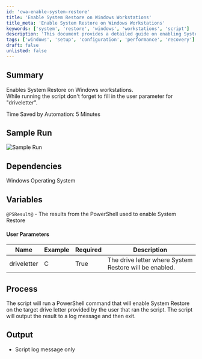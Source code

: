 ```yaml
---
id: 'cwa-enable-system-restore'
title: 'Enable System Restore on Windows Workstations'
title_meta: 'Enable System Restore on Windows Workstations'
keywords: ['system', 'restore', 'windows', 'workstations', 'script']
description: 'This document provides a detailed guide on enabling System Restore on Windows workstations using a PowerShell script. It covers user parameters, dependencies, and the process involved in executing the script, along with the expected output.'
tags: ['windows', 'setup', 'configuration', 'performance', 'recovery']
draft: false
unlisted: false
---
```

## Summary

Enables System Restore on Windows workstations.  
While running the script don't forget to fill in the user parameter for "driveletter".  

Time Saved by Automation: 5 Minutes

## Sample Run

![Sample Run](5078775/docs/8059436/images/11218392)

## Dependencies

Windows Operating System

## Variables

`@PSResult@` - The results from the PowerShell used to enable System Restore

#### User Parameters

| Name        | Example | Required | Description                                         |
|-------------|---------|----------|-----------------------------------------------------|
| driveletter | C       | True     | The drive letter where System Restore will be enabled. |

## Process

The script will run a PowerShell command that will enable System Restore on the target drive letter provided by the user that ran the script. The script will output the result to a log message and then exit.

## Output

- Script log message only


